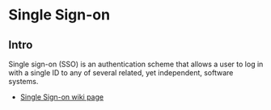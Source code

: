 # Single Sign-on

## Intro

Single sign-on (SSO) is an authentication scheme that allows a user to log in with a single ID to any of several related, yet independent, software systems.

- [Single Sign-on wiki page](https://de.wikipedia.org/wiki/Single_Sign-on)


